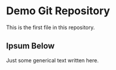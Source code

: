 # Demo Git Repository

This is the first file in this repository.

## Ipsum Below

Just some generical text written here.
